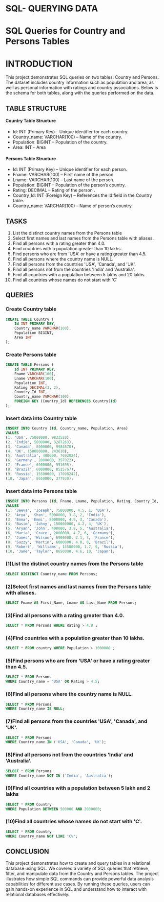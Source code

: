# SQL- QUERYING DATA
# SQL Queries for Country and Persons Tables
# INTRODUCTION
This project demonstrates SQL queries on two tables: Country and Persons. The dataset includes country information such as population and area, as well as personal information with ratings and country associations. Below is the schema for both tables, along with the queries performed on the data.
## TABLE STRUCTURE
#### Country Table Structure
* Id: INT (Primary Key) – Unique identifier for each country.
* Country_name: VARCHAR(100) – Name of the country.
* Population: BIGINT – Population of the country.
* Area: INT – Area 
#### Persons Table Structure
* Id: INT (Primary Key) – Unique identifier for each person.
* Fname: VARCHAR(100) – First name of the person.
* Lname: VARCHAR(100) – Last name of the person.
* Population: BIGINT – Population of the person’s country.
* Rating: DECIMAL – Rating of the person .
* Country_Id: INT (Foreign Key) – References the Id field in the Country table.
* Country_name: VARCHAR(100) – Name of  person’s country.

## TASKS
1. List the distinct country names from the Persons table
2. Select first names and last names from the Persons table with aliases.
3. Find all persons with a rating greater than 4.0.
4. Find countries with a population greater than 10 lakhs.
5. Find persons who are from 'USA' or have a rating greater than 4.5.
6. Find all persons where the country name is NULL.
7. Find all persons from the countries 'USA', 'Canada', and 'UK'.
8. Find all persons not from the countries 'India' and 'Australia'.
9. Find all countries with a population between 5 lakhs and 20 lakhs.
10. Find all countries whose names do not start with 'C'
## QUERIES

### Create Country table
```sql
CREATE TABLE Country (
    Id INT PRIMARY KEY,
    Country_name VARCHAR(100),
    Population BIGINT,
    Area INT
);

```
### Create Persons table
```sql
CREATE TABLE Persons (
    Id INT PRIMARY KEY,
    Fname VARCHAR(100),
    Lname VARCHAR(100),
    Population INT,
    Rating DECIMAL(3, 2),
    Country_Id INT,
    Country_name VARCHAR(100),
    FOREIGN KEY (Country_Id) REFERENCES Country(Id)
);

```
### Insert data into Country table
```sql
INSERT INTO Country (Id, Country_name, Population, Area)
VALUES 
(1, 'USA', 75000000, 9833520),
(2, 'India', 5000000, 3287263),
(3, 'Canada', 8000000, 9984670),
(4, 'UK', 150000000, 243610),
(5, 'Australia', 400000, 7692024),
(6, 'Germany', 2000000, 357022),
(7, 'France', 6900000, 551695),
(8, 'Brazil', 6000000, 8515767),
(9, 'Russia', 15500000, 17098242),
(10, 'Japan', 8650000, 377930);

```

### Insert data into Persons table
```sql
INSERT INTO Persons (Id, Fname, Lname, Population, Rating, Country_Id, Country_name)
VALUES
(1, 'Jeeva', 'Joseph', 75000000, 4.5, 1, 'USA'),
(2, 'Arya', 'Shan', 5000000, 3.8, 2, 'India'),
(3, 'Emma', 'Emmi', 8000000, 4.9, 3, 'Canada'),
(4, 'Basim', 'Johny', 150000000, 4.2, 4, 'UK'),
(5, 'Aryan', 'John', 400000, 3.9, 5, 'Australia'),
(6, 'Maria', 'Grace', 2000000, 4.7, 6, 'Germany'),
(7, 'James', 'Wilson', 6900000, 2.1, 7, 'France'),
(8, 'Suzzy', 'Martin', 6000000, 4.0, 8, 'Brazil'),
(9, 'Robert', 'Williams', 15500000, 1.7, 9, 'Russia'),
(10, 'Jane', 'Taylor', 8650000, 4.6, 10, 'Japan');

```
###  (1)List the distinct country names from the Persons table
```sql
SELECT DISTINCT Country_name FROM Persons;
```
###  (2)Select first names and last names from the Persons table with aliases.
```sql
SELECT Fname AS First_Name, Lname AS Last_Name FROM Persons;
```
### (3)Find all persons with a rating greater than 4.0. 
```sql
SELECT * FROM Persons WHERE Rating > 4.0 ;
```
### (4)Find countries with a population greater than 10 lakhs. 
```sql
SELECT * FROM country WHERE Population > 1000000 ;
```
### (5)Find persons who are from 'USA' or have a rating greater than 4.5.
```sql
SELECT * FROM Persons 
WHERE Country_name = 'USA' OR Rating > 4.5;
```
###  (6)Find all persons where the country name is NULL.
```sql
SELECT * FROM Persons 
WHERE Country_name IS NULL;
```
###  (7)Find all persons from the countries 'USA', 'Canada', and 'UK'.
```sql
SELECT * FROM Persons 
WHERE Country_name IN ('USA', 'Canada', 'UK');
```
###  (8)Find all persons not from the countries 'India' and 'Australia'. 
```sql
SELECT * FROM Persons 
WHERE Country_name NOT IN ('India', 'Australia');
```
### (9)Find all countries with a population between 5 lakh and 2 lakhs
```sql
SELECT * FROM Country 
WHERE Population BETWEEN 500000 AND 2000000;
```
### (10)Find all countries whose names do not start with 'C'.
```sql
SELECT * FROM Country 
WHERE Country_name NOT LIKE 'C%';
```
## CONCLUSION
This project demonstrates how to create and query tables in a relational database using SQL. We covered a variety of SQL queries that retrieve, filter, and manipulate data from the Country and Persons tables. The project illustrates how simple SQL commands can provide powerful data analysis capabilities for different use cases. By running these queries, users can gain hands-on experience in SQL and understand how to interact with relational databases effectively.
